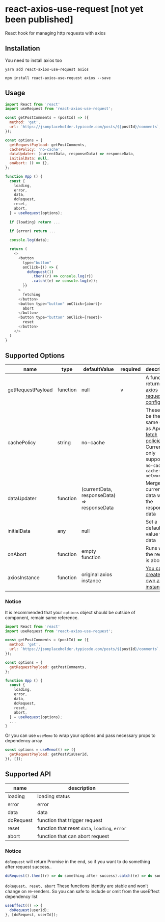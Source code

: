 # react-axios-use-request [not yet been published]
React hook for managing http requests with axios

## Installation
You need to install axios too

`yarn add react-axios-use-request axios`

`npm install react-axios-use-request axios --save`

## Usage
```js
import React from 'react'
import useRequest from 'react-axios-use-request';

const getPostComments = (postId) => ({
  method: 'get',
  url: `https://jsonplaceholder.typicode.com/posts/${postId}/comments`,
});

const options = {
  getRequestPayload: getPostComments,
  cachePolicy: 'no-cache',
  dataUpdater: (currentData, responseData) => responseData,
  initialData: null,
  onAbort: () => {},
};

function App () {
  const {
    loading,
    error,
    data,
    doRequest,
    reset,
    abort,
  } = useRequest(options);
  
  if (loading) return ...

  if (error) return ...
  
  console.log(data);

  return (
    <>
      <button
        type="button"
        onClick={() => {
          doRequest(1)
            .then((r) => console.log(r))
            .catch((e) => console.log(e));
        }}
      >
        fetching
      </button>
      <button type="button" onClick={abort}>
        abort
      </button>
      <button type="button" onClick={reset}>
        reset
      </button>
    </>
  )
} 
```
## Supported Options
| name | type | defaultValue | required | description |
| -- | -- | -- | -- | -- |
| getRequestPayload | function | null | v | A function return [axios request config](https://github.com/axios/axios#request-config) |
| cachePolicy | string | no-cache | | These will be the same ones as Apollo's [fetch policies](https://www.apollographql.com/docs/react/api/react/hoc/#optionsfetchpolicy). Currently only supports `no-cache` or `cache-and-network` |
| dataUpdater | function | (currentData, responseData) => responseData | | Merges the current data with the response data |
| initialData | any | null | | Set a default value for data |
| onAbort | function | empty function | | Runs when the request is aborted |
| axiosInstance | function | original axios instance | | [You can create your own axios instance](https://github.com/axios/axios#creating-an-instance) |

### Notice
It is recommended that your `options` object should be outside of component, remain same reference.
```js
import React from 'react'
import useRequest from 'react-axios-use-request';

const getPostComments = (postId) => ({
  method: 'get',
  url: `https://jsonplaceholder.typicode.com/posts/${postId}/comments`,
});

const options = {
  getRequestPayload: getPostComments,
};

function App () {
  const {
    loading,
    error,
    data,
    doRequest,
    reset,
    abort,
  } = useRequest(options);
  ...
} 
```
Or you can use `useMemo` to wrap your options and pass necessary props to dependency array
```js
const options = useMemo(() => ({
  getRequestPayload: getPostViaUserId,
}), []);
```

## Supported API
| name | description |
| -- | -- |
| loading | loading status |
| error | error |
| data | data |
| doRequest | function that trigger request |
| reset | function that reset `data`, `loading`, `error` |
| abort | function that can abort request |

### Notice
`doRequest` will return Promise in the end, so if you want to do something after request success..
```js
doRequest().then((r) => do something after success).catch((e) => do something when error)
```

`doRequest`、`reset`、`abort` These functions identity are stable and won’t change on re-renders.
So you can safe to include or omit from the useEffect dependency list
```js
useEffect(() => {
  doRequest(userId);
}, [doRequest, userId]);
```
